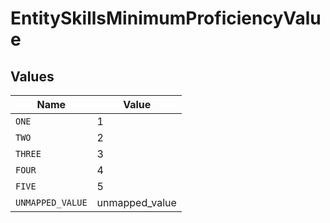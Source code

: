 # EntitySkillsMinimumProficiencyValue


## Values

| Name             | Value            |
| ---------------- | ---------------- |
| `ONE`            | 1                |
| `TWO`            | 2                |
| `THREE`          | 3                |
| `FOUR`           | 4                |
| `FIVE`           | 5                |
| `UNMAPPED_VALUE` | unmapped_value   |